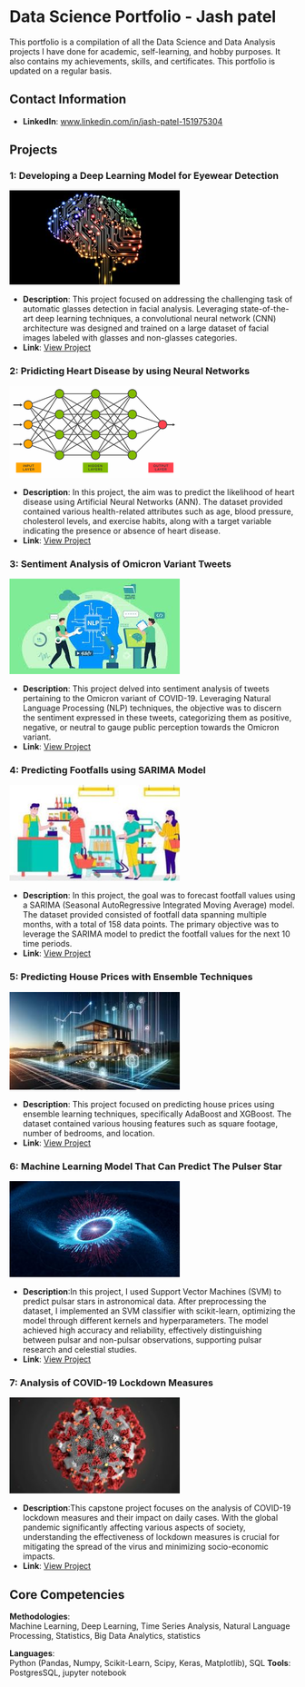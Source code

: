 # Data Science Portfolio - Jash patel

This portfolio is a compilation of all the Data Science and Data Analysis projects I have done for academic, self-learning, and hobby purposes. It also contains my achievements, skills, and certificates. This portfolio is updated on a regular basis.

## Contact Information
- **LinkedIn**: www.linkedin.com/in/jash-patel-151975304

## Projects







### 1: Developing a Deep Learning Model for Eyewear Detection
![Footfall Prediction](https://github.com/jash7-git/Portfolio/blob/main/images/1.jpg)
- **Description**: This project focused on addressing the challenging task of automatic glasses detection in facial analysis. Leveraging state-of-the-art deep learning techniques, a convolutional neural network (CNN) architecture was designed and trained on a large dataset of facial images labeled with glasses and non-glasses categories.
- **Link**: [View Project](https://github.com/jash7-git/Portfolio/tree/main/Developing%20a%20Deep%20Learning%20Model%20for%20Eyewear%20Detection)



### 2: Pridicting Heart Disease by using Neural Networks
![Footfall Prediction](https://github.com/jash7-git/Portfolio/blob/main/images/2.png)
- **Description**: In this project, the aim was to predict the likelihood of heart disease using Artificial Neural Networks (ANN). The dataset provided contained various health-related attributes such as age, blood pressure, cholesterol levels, and exercise habits, along with a target variable indicating the presence or absence of heart disease.
- **Link**: [View Project](https://github.com/archd3sai/Portfolio/blob/main/Project2/customer_segmentation.ipynb)



### 3: Sentiment Analysis of Omicron Variant Tweets
![Footfall Prediction](https://github.com/jash7-git/Portfolio/blob/main/images/3.jpg)
- **Description**: This project delved into sentiment analysis of tweets pertaining to the Omicron variant of COVID-19. Leveraging Natural Language Processing (NLP) techniques, the objective was to discern the sentiment expressed in these tweets, categorizing them as positive, negative, or neutral to gauge public perception towards the Omicron variant.
- **Link**: [View Project](https://github.com/archd3sai/Portfolio/blob/main/Project2/customer_segmentation.ipynb)



### 4: Predicting Footfalls using SARIMA Model
![Footfall Prediction](https://github.com/jash7-git/Portfolio/blob/main/images/4.jpg)
- **Description**: In this project, the goal was to forecast footfall values using a SARIMA (Seasonal AutoRegressive Integrated Moving Average) model. The dataset provided consisted of footfall data spanning multiple months, with a total of 158 data points. The primary objective was to leverage the SARIMA model to predict the footfall values for the next 10 time periods.
- **Link**: [View Project](https://github.com/archd3sai/Portfolio/blob/main/Project1/sales_forecasting.ipynb)



### 5: Predicting House Prices with Ensemble Techniques
![Footfall Prediction](https://github.com/jash7-git/Portfolio/blob/main/images/5.jpg)
- **Description**: This project focused on predicting house prices using ensemble learning techniques, specifically AdaBoost and XGBoost. The dataset contained various housing features such as square footage, number of bedrooms, and location.
- **Link**: [View Project](https://github.com/archd3sai/Portfolio/blob/main/Project1/sales_forecasting.ipynb)



### 6: Machine Learning Model That Can Predict The Pulser Star
![Footfall Prediction](https://github.com/jash7-git/Portfolio/blob/main/images/6.jpg)
- **Description**:In this project, I used Support Vector Machines (SVM) to predict pulsar stars in astronomical data. After preprocessing the dataset, I implemented an SVM classifier with scikit-learn, optimizing the model through different kernels and hyperparameters. The model achieved high accuracy and reliability, effectively distinguishing between pulsar and non-pulsar observations, supporting pulsar research and celestial studies.
- **Link**: [View Project](https://github.com/archd3sai/Portfolio/blob/main/Project1/sales_forecasting.ipynb)



### 7: Analysis of COVID-19 Lockdown Measures
![Footfall Prediction](https://github.com/jash7-git/Portfolio/blob/main/images/7.jpg)
- **Description**:This capstone project focuses on the analysis of COVID-19 lockdown measures and their impact on daily cases. With the global pandemic significantly affecting various aspects of society, understanding the effectiveness of lockdown measures is crucial for mitigating the spread of the virus and minimizing socio-economic impacts.
- **Link**: [View Project](https://github.com/archd3sai/Portfolio/blob/main/Project1/sales_forecasting.ipynb)

## Core Competencies

**Methodologies**:  
Machine Learning, Deep Learning, Time Series Analysis, Natural Language Processing, Statistics, Big Data Analytics, statistics

**Languages**:  
Python (Pandas, Numpy, Scikit-Learn, Scipy, Keras, Matplotlib), SQL
**Tools**:  
PostgresSQL, jupyter notebook
